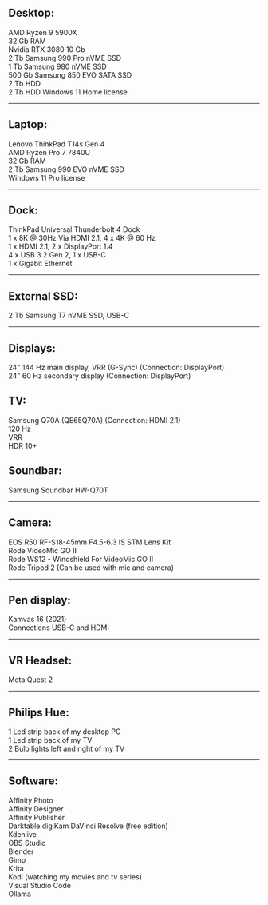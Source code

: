 
## Desktop:
AMD Ryzen 9 5900X   
32 Gb RAM   
Nvidia RTX 3080 10 Gb   
2 Tb Samsung 990 Pro nVME SSD    
1 Tb Samsung 980 nVME SSD    
500 Gb Samsung 850 EVO SATA SSD   
2 Tb HDD   
2 Tb HDD
Windows 11 Home license   

---

## Laptop:
Lenovo ThinkPad T14s Gen 4   
AMD Ryzen Pro 7 7840U   
32 Gb RAM   
2 Tb Samsung 990 EVO nVME SSD   
Windows 11 Pro license   

---

## Dock:
ThinkPad Universal Thunderbolt 4 Dock   
1 x 8K @ 30Hz Via HDMI 2.1, 4 x 4K @ 60 Hz   
1 x HDMI 2.1, 2 x DisplayPort 1.4   
4 x USB 3.2 Gen 2, 1 x USB-C   
1 x Gigabit Ethernet   

---

## External SSD:
2 Tb Samsung T7 nVME SSD, USB-C

---

## Displays:
24" 144 Hz main display, VRR (G-Sync) (Connection: DisplayPort)   
24" 60 Hz secondary display (Connection: DisplayPort)

## TV:
Samsung Q70A (QE65Q70A) (Connection: HDMI 2.1)  
120 Hz   
VRR   
HDR 10+

## Soundbar:
Samsung Soundbar HW-Q70T

---

## Camera:
EOS R50 RF-S18-45mm F4.5-6.3 IS STM Lens Kit   
Rode VideoMic GO II   
Rode WS12 - Windshield For VideoMic GO II   
Rode Tripod 2 (Can be used with mic and camera)   

---

## Pen display:
Kamvas 16 (2021)   
Connections USB-C and HDMI   

---

## VR Headset:
Meta Quest 2

---

## Philips Hue:
1 Led strip back of my desktop PC   
1 Led strip back of my TV   
2 Bulb lights left and right of my TV   

---

## Software:
Affinity Photo   
Affinity Designer   
Affinity Publisher   
Darktable
digiKam
DaVinci Resolve (free edition)   
Kdenlive   
OBS Studio   
Blender   
Gimp   
Krita   
Kodi (watching my movies and tv series)   
Visual Studio Code   
Ollama   
